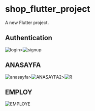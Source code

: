 # shop_flutter_project

A new Flutter project.

## Authentication

![login](https://user-images.githubusercontent.com/77542403/136194391-23757878-79cd-4e6c-90fa-2efdde30439a.png)>![signup](https://user-images.githubusercontent.com/77542403/136195229-b87ee4ae-c297-488b-9dae-02607a0b24da.png)

## ANASAYFA

![anasayfa](https://user-images.githubusercontent.com/77542403/136195500-ef4b6f29-22a7-425e-9e4a-f23ac88dae04.png)>![ANASAYFA2](https://user-images.githubusercontent.com/77542403/136195780-5ff95274-3186-4dbf-988c-53f0af9054bf.png)>![R](https://user-images.githubusercontent.com/77542403/136196296-c691f91a-7115-4b54-9980-5fb54e48014e.png)

## EMPLOY

![EMPLOYE](https://user-images.githubusercontent.com/77542403/136196706-ef87d1a1-af61-428d-ac5f-1bec1f422af8.png)
